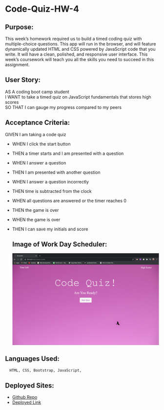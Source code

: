 # Code-Quiz-HW-4

## Purpose: 

This week’s homework required us to build a timed coding quiz with multiple-choice questions. This app will run in the browser, and will feature dynamically updated HTML and CSS powered by JavaScript code that you write. It will have a clean, polished, and responsive user interface. This week’s coursework will teach you all the skills you need to succeed in this assignment.

## User Story:

AS A coding boot camp student<br>
I WANT to take a timed quiz on JavaScript fundamentals that stores high scores<br>
SO THAT I can gauge my progress compared to my peers<br>


## Acceptance Criteria:

GIVEN I am taking a code quiz
* WHEN I click the start button
* THEN a timer starts and I am presented with a question
* WHEN I answer a question
* THEN I am presented with another question
* WHEN I answer a question incorrectly
* THEN time is subtracted from the clock
* WHEN all questions are answered or the timer reaches 0
* THEN the game is over
* WHEN the game is over
* THEN I can save my initials and score


  
  ## Image of Work Day Scheduler: 
  
  ![main page of the Code Quiz](image/code-quiz.png)
  
  
 ## Languages Used: 
  
      HTML, CSS, Bootstrap, JavaScript,  
      
 ## Deployed Sites:
* [Github Repo]()
* [Deployed Link]()
